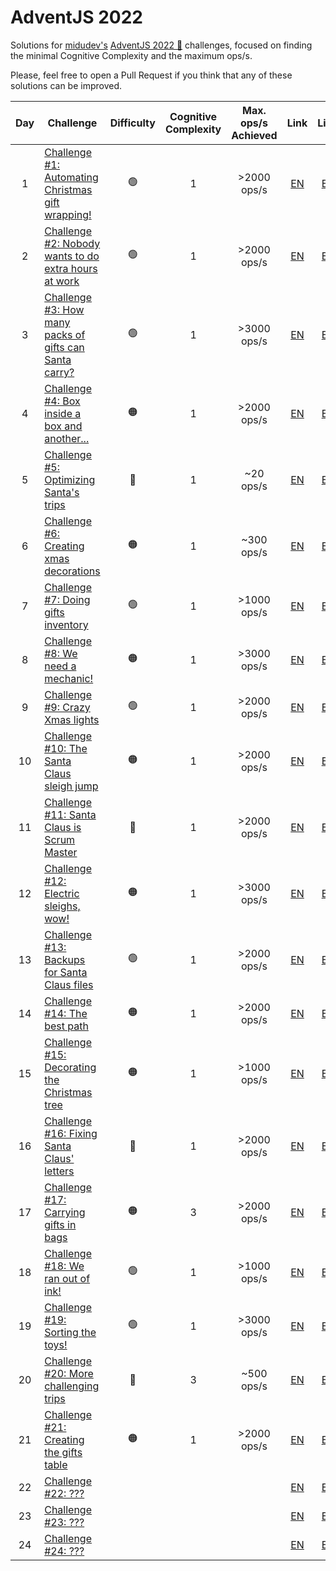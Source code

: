 # AdventJS 2022

Solutions for [midudev's](https://midu.dev) [AdventJS 2022 🎅](https://adventjs.dev) challenges, focused on finding the minimal Cognitive Complexity and the maximum ops/s.

Please, feel free to open a Pull Request if you think that any of these solutions can be improved.

| Day | Challenge | Difficulty | Cognitive<br>Complexity | Max. ops/s<br>Achieved | Link | Link |
  :-:|---|:-:|:-:|:-:|:-:|:-:|
| 1 | [Challenge #1: Automating Christmas gift wrapping!](day1.md) | 🟢 | 1 | >2000 ops/s | [EN](https://adventjs.dev/en/challenges/2022/1) | [ES](https://adventjs.dev/es/challenges/2022/1) |
| 2 | [Challenge #2: Nobody wants to do extra hours at work](day2.md) | 🟢 | 1 | >2000 ops/s | [EN](https://adventjs.dev/en/challenges/2022/2) | [ES](https://adventjs.dev/es/challenges/2022/2) |
| 3 | [Challenge #3: How many packs of gifts can Santa carry?](day3.md) | 🟢 | 1 | >3000 ops/s | [EN](https://adventjs.dev/en/challenges/2022/3) | [ES](https://adventjs.dev/es/challenges/2022/3) |
| 4 | [Challenge #4: Box inside a box and another...](day4.md) | 🟠 | 1 | >2000 ops/s | [EN](https://adventjs.dev/en/challenges/2022/4) | [ES](https://adventjs.dev/es/challenges/2022/4) |
| 5 | [Challenge #5: Optimizing Santa's trips](day5.md) | 🔴 | 1 | ~20 ops/s | [EN](https://adventjs.dev/en/challenges/2022/5) | [ES](https://adventjs.dev/es/challenges/2022/5) |
| 6 | [Challenge #6: Creating xmas decorations](day6.md) | 🟠 | 1 | ~300 ops/s | [EN](https://adventjs.dev/en/challenges/2022/6) | [ES](https://adventjs.dev/es/challenges/2022/6) |
| 7 | [Challenge #7: Doing gifts inventory](day7.md) | 🟢 | 1 | >1000 ops/s | [EN](https://adventjs.dev/en/challenges/2022/7) | [ES](https://adventjs.dev/es/challenges/2022/7) |
| 8 | [Challenge #8: We need a mechanic!](day8.md) | 🟠 | 1 | >3000 ops/s | [EN](https://adventjs.dev/en/challenges/2022/8) | [ES](https://adventjs.dev/es/challenges/2022/8) |
| 9 | [Challenge #9: Crazy Xmas lights](day9.md) | 🟢 | 1 | >2000 ops/s | [EN](https://adventjs.dev/en/challenges/2022/9) | [ES](https://adventjs.dev/es/challenges/2022/9) |
| 10 | [Challenge #10: The Santa Claus sleigh jump](day10.md) | 🟠 | 1 | >2000 ops/s | [EN](https://adventjs.dev/en/challenges/2022/10) | [ES](https://adventjs.dev/es/challenges/2022/10) |
| 11 | [Challenge #11: Santa Claus is Scrum Master](day11.md) | 🔴 | 1 | >2000 ops/s | [EN](https://adventjs.dev/en/challenges/2022/11) | [ES](https://adventjs.dev/es/challenges/2022/11) |
| 12 | [Challenge #12: Electric sleighs, wow!](day12.md) | 🟠 | 1 | >3000 ops/s | [EN](https://adventjs.dev/en/challenges/2022/12) | [ES](https://adventjs.dev/es/challenges/2022/12) |
| 13 | [Challenge #13: Backups for Santa Claus files](day13.md) | 🟢 | 1 | >2000 ops/s | [EN](https://adventjs.dev/en/challenges/2022/13) | [ES](https://adventjs.dev/es/challenges/2022/13) |
| 14 | [Challenge #14: The best path](day14.md) | 🟠 | 1 | >2000 ops/s | [EN](https://adventjs.dev/en/challenges/2022/14) | [ES](https://adventjs.dev/es/challenges/2022/14) |
| 15 | [Challenge #15: Decorating the Christmas tree](day15.md) | 🟠 | 1 | >1000 ops/s | [EN](https://adventjs.dev/en/challenges/2022/15) | [ES](https://adventjs.dev/es/challenges/2022/15) |
| 16 | [Challenge #16: Fixing Santa Claus' letters](day16.md) | 🔴 | 1 | >2000 ops/s | [EN](https://adventjs.dev/en/challenges/2022/16) | [ES](https://adventjs.dev/es/challenges/2022/16) |
| 17 | [Challenge #17: Carrying gifts in bags](day17.md) | 🟠 | 3 | >2000 ops/s | [EN](https://adventjs.dev/en/challenges/2022/17) | [ES](https://adventjs.dev/es/challenges/2022/17) |
| 18 | [Challenge #18: We ran out of ink!](day18.md) | 🟢 | 1 | >1000 ops/s | [EN](https://adventjs.dev/en/challenges/2022/18) | [ES](https://adventjs.dev/es/challenges/2022/18) |
| 19 | [Challenge #19: Sorting the toys!](day19.md) | 🟢 | 1 | >3000 ops/s | [EN](https://adventjs.dev/en/challenges/2022/19) | [ES](https://adventjs.dev/es/challenges/2022/19) |
| 20 | [Challenge #20: More challenging trips](day20.md) | 🔴 | 3 | ~500 ops/s | [EN](https://adventjs.dev/en/challenges/2022/20) | [ES](https://adventjs.dev/es/challenges/2022/20) |
| 21 | [Challenge #21: Creating the gifts table](day21.md) | 🟠 | 1 | >2000 ops/s | [EN](https://adventjs.dev/en/challenges/2022/21) | [ES](https://adventjs.dev/es/challenges/2022/21) |
| 22 | [Challenge #22: ???](day22.md) |  |  |  | [EN](https://adventjs.dev/en/challenges/2022/22) | [ES](https://adventjs.dev/es/challenges/2022/22) |
| 23 | [Challenge #23: ???](day23.md) |  |  |  | [EN](https://adventjs.dev/en/challenges/2022/23) | [ES](https://adventjs.dev/es/challenges/2022/23) |
| 24 | [Challenge #24: ???](day24.md) |  |  |  | [EN](https://adventjs.dev/en/challenges/2022/24) | [ES](https://adventjs.dev/es/challenges/2022/24) |
